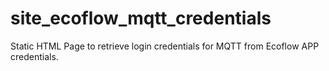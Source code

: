 # site_ecoflow_mqtt_credentials
Static HTML Page to retrieve login credentials for MQTT from Ecoflow APP credentials.
